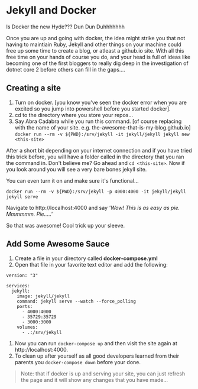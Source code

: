 # Jekyll and Docker

Is Docker the new Hyde??? Dun Dun Duhhhhhhh

Once you are up and going with docker, the idea might strike you that not having to maintiain Ruby, Jekyll and other things on your machine could free up some time to create a blog, or atleast a github.io site. With all this free time on your hands of course you do, and your head is full of ideas like becoming one of the first bloggers to really dig deep in the investigation of dotnet core 2 before others can fill in the gaps....

## Creating a site

1. Turn on docker. [you know you've seen the docker error when you are excited so you jump into powershell before you started docker].
1. cd to the directory where you store your repos...
1. Say Abra Cadabra while you run this command. [of course replacing <this-site> with the name of your site. e.g. the-awesome-that-is-my-blog.github.io]
```docker run --rm -v ${PWD}:/srv/jekyll -it jekyll/jekyll jekyll new <this-site>```

After a short bit depending on your internet connection and if you have tried this trick before, you will have a folder called <this-site> in the directory that you ran the command in. Don't believe me? Go ahead and `cd <this-site>`. Now if you look around you will see a very bare bones jekyll site.

You can even turn it on and make sure it's functional...

```docker run --rm -v ${PWD}:/srv/jekyll -p 4000:4000 -it jekyll/jekyll jekyll serve```

Navigate to http://localhost:4000 and say _'Wow! This is as easy as pie. Mmmmmm. Pie.....'_

So that was awesome! Cool trick up your sleeve.

## Add Some Awesome Sauce

1. Create a file in your <this-site> directory called **docker-compose.yml**
1. Open that file in your favorite text editor and add the following:
```
version: "3"

services:
  jekyll:
    image: jekyll/jekyll
    command: jekyll serve --watch --force_polling
    ports:
      - 4000:4000
      - 35729:35729
      - 3000:3000
    volumes:
      - .:/srv/jekyll
```
1. Now you can run `docker-compose up` and then visit the site again at http://localhost:4000.
1. To clean up after yourself as all good developers learned from their parents you `docker-compose down` before your done.

> Note: that if docker is up and serving your site, you can just refresh the page and it will show any changes that you have made...